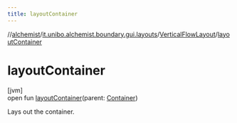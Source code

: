 ```yaml
---
title: layoutContainer
---
```

//[alchemist](../../../index.html)/[it.unibo.alchemist.boundary.gui.layouts](../index.html)/[VerticalFlowLayout](index.html)/[layoutContainer](layout-container.html)



# layoutContainer



[jvm]\
open fun [layoutContainer](layout-container.html)(parent: [Container](https://docs.oracle.com/javase/8/docs/api/java/awt/Container.html))



Lays out the container.




